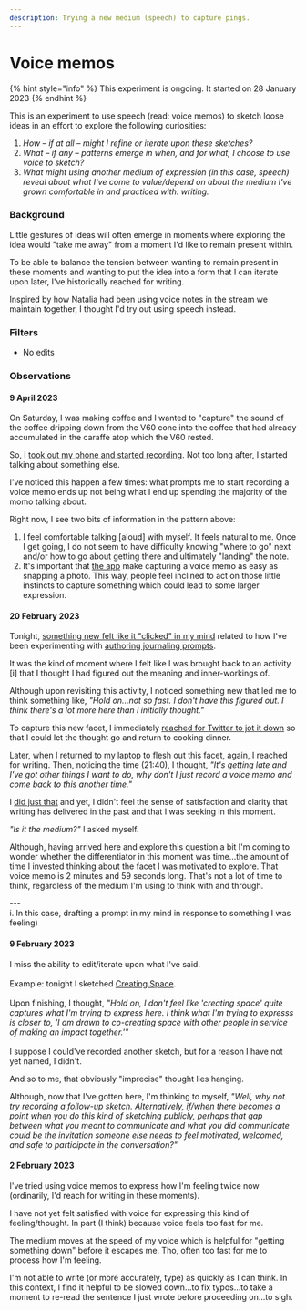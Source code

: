 ```yaml
---
description: Trying a new medium (speech) to capture pings.
---
```


# Voice memos

{% hint style="info" %}
This experiment is ongoing. It started on 28 January 2023&#x20;
{% endhint %}

This is an experiment to use speech (read: voice memos) to sketch loose ideas in an effort to explore the following curiosities:

1. _How – if at all – might I refine or iterate upon these sketches?_
2. _What – if any – patterns emerge in when, and for what, I choose to use voice to sketch?_
3. _What might using another medium of expression (in this case, speech) reveal about what I've come to value/depend on about the medium I've grown comfortable in and practiced with: writing._

### Background

Little gestures of ideas will often emerge in moments where exploring the idea would "take me away" from a moment I'd like to remain present within.

To be able to balance the tension between wanting to remain present in these moments and wanting to put the idea into a form that I can iterate upon later, I've historically reached for writing.

Inspired by how Natalia had been using voice notes in the stream we maintain together, I thought I'd try out using speech  instead. &#x20;

### Filters

* No edits&#x20;

### Observations

#### **9 April 2023**

On Saturday, I was making coffee and I wanted to "capture" the sound of the coffee dripping down from the V60 cone into the coffee that had already accumulated in the caraffe atop which the V60 rested.

So, I [took out my phone and started recording](https://www.dropbox.com/s/2ni1our7u5lgebm/Making%20as%20describing.m4a?dl=0). Not too long after, I started talking about something else.

I've noticed this happen a few times: what prompts me to start recording a voice memo ends up not being what I end up spending the majority of the momo talking about.

Right now, I see two bits of information in the pattern above:

1. I feel comfortable talking \[aloud] with myself. It feels natural to me. Once I get going, I do not seem to have difficulty knowing "where to go" next and/or how to go about getting there and ultimately "landing" the note.
2. It's important that [the app](../drop-journal.md) make capturing a voice memo as easy as snapping a photo. This way, people feel inclined to act on those little instincts to capture something which could lead to some larger expression.

#### **20 February 2023**

Tonight, [something new felt like it "clicked" in my mind](https://twitter.com/pingpractice/status/1627869317965684736) related to how I've been experimenting with [authoring journaling prompts](https://www.are.na/peter-pelberg/journaling-prompts-oyhfj1bz7c4).

It was the kind of moment where I felt like I was brought back to an activity \[i] that I thought I had figured out the meaning and inner-workings of.&#x20;

Although upon revisiting this activity, I noticed something new that led me to think something like, _"Hold on...not so fast. I don't have this figured out. I think there's a lot more here than I initially thought."_&#x20;

To capture this new facet, I immediately [reached for Twitter to jot it down](https://twitter.com/pingpractice/status/1627869317965684736) so that I could let the thought go and return to cooking dinner.&#x20;

Later, when I returned to my laptop to flesh out this facet, again, I reached for writing. Then, noticing the time (21:40), I thought, _"It's getting late and I've got other things I want to do, why don't I just record a voice memo and come back to this another time."_

I [did just that](https://www.dropbox.com/s/0u2hnlknkwwvjn7/Prompting%20myself.m4a?dl=0) and yet, I didn't feel the sense of satisfaction and clarity that writing has delivered in the past and that I was seeking in this moment.&#x20;

_"Is it the medium?"_ I asked myself.&#x20;

Although, having arrived here and explore this question a bit I'm coming to wonder whether the differentiator in this moment was time...the amount of time I invested thinking about the facet I was motivated to explore. That voice memo is 2 minutes and 59 seconds long. That's not a lot of time to think, regardless of the medium I'm using to think with and through.

\--- \
i. In this case, drafting a prompt in my mind in response to something I was feeling)&#x20;

#### **9 February 2023**

I miss the ability to edit/iterate upon what I've said. \
\
Example: tonight I sketched [Creating Space](https://www.dropbox.com/s/mlnqccqstomynf6/Creating%20Space.m4a?dl=0). \
\
Upon finishing, I thought, _"Hold on, I don't feel like 'creating space' quite captures what I'm trying to express here. I think what I'm trying to expresss is closer to, 'I am drawn to co-creating space with other people in service of making an impact together.'"_\
\
I suppose I could've recorded another sketch, but for a reason I have not yet named, I didn't.&#x20;

And so to me, that obviously "imprecise" thought lies hanging.&#x20;

Although, now that I've gotten here, I'm thinking to myself, _"Well, why not try recording a follow-up sketch. Alternatively, if/when there becomes a point when you do this kind of sketching publicly, perhaps that gap between what you meant to communicate and what you did communicate could be the invitation someone else needs to feel motivated, welcomed, and safe to participate in the conversation?"_

#### **2 February 2023**

I've tried using voice memos to express how I'm feeling twice now (ordinarily, I'd reach for writing in these moments).

I have not yet felt satisfied with voice for expressing this kind of feeling/thought. In part (I think) because voice feels too fast for me.

The medium moves at the speed of my voice which is helpful for "getting something down" before it escapes me. Tho, often too fast for me to process how I'm feeling.

I'm not able to write (or more accurately, type) as quickly as I can think. In this context, I find it helpful to be slowed down...to fix typos...to take a moment to re-read the sentence I just wrote before proceeding on...to sigh.



